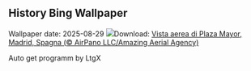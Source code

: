 ## History Bing Wallpaper
Wallpaper date: 2025-08-29
![](https://www.bing.com/th?id=OHR.PlazaMayor_IT-IT9894137686_UHD.jpg&w=1000)Download: [Vista aerea di Plaza Mayor, Madrid, Spagna (© AirPano LLC/Amazing Aerial Agency)](https://www.bing.com/th?id=OHR.PlazaMayor_IT-IT9894137686_UHD.jpg)

Auto get programm by LtgX
